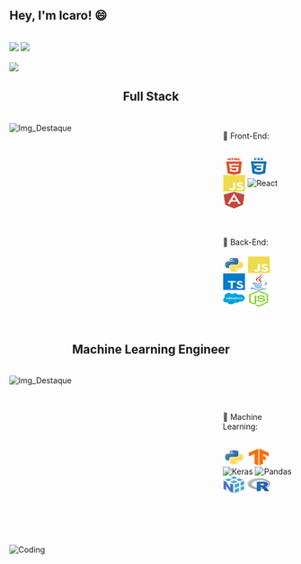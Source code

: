 ## Hey, I'm Icaro! 😄

<div style="display: inline_block"><br>
  <a href="https://www.linkedin.com/in/icaro-antônio-1a9b03212/" target="_blank"><img src="https://img.shields.io/badge/-LinkedIn-%230077B5?style=for-the-badge&logo=linkedin&logoColor=white" target="_blank"></a>
  <a href = "mailto:icarofigaro100@hotmail.com"><img src="https://img.shields.io/badge/-Gmail-%23333?style=for-the-badge&logo=gmail&logoColor=white" target="_blank"></a>
</div>

<div style="display: inline_block"> <br>
   <img height="180em" src="https://github-readme-stats.vercel.app/api/top-langs/?username=the-icaro&layout=compact&langs_count=7&theme=dracula"/>
</div>

<h2 align="center"> Full Stack </h2>

<div style="display: inline_block"><br>
  
  <img align="left" alt="Img_Destaque" height="300" width="380" src="https://www.rotamaxima.com.br/wp-content/uploads/2018/11/principal.png">
  
   🎨 Front-End:
  <div style="display: inline_block"><br>
    <img align="center" alt="Html" height="30" width="40" src="https://raw.githubusercontent.com/devicons/devicon/master/icons/html5/html5-plain-wordmark.svg">
    <img align="center" alt="CSS" height="30" width="40" src="https://raw.githubusercontent.com/devicons/devicon/master/icons/css3/css3-plain-wordmark.svg">
    <img align="center" alt="JS" height="30" width="40" src="https://raw.githubusercontent.com/devicons/devicon/master/icons/javascript/javascript-plain.svg">
    <img align="center" alt="React" height="30" width="40" src="https://cdn.jsdelivr.net/gh/devicons/devicon/icons/react/react-original.svg">
    <img align="center" alt="Angular" height="30" width="40" src="https://raw.githubusercontent.com/devicons/devicon/master/icons/angularjs/angularjs-plain.svg">
  </div>
  <br><br><br>
  🔧 Back-End:
  <div style="display: inline_block"><br>
    <img align="center" alt="Python" height="30" width="40" src="https://raw.githubusercontent.com/devicons/devicon/master/icons/python/python-original.svg">
    <img align="center" alt="JS" height="30" width="40" src="https://raw.githubusercontent.com/devicons/devicon/master/icons/javascript/javascript-plain.svg">
    <img align="center" alt="TS" height="30" width="40" src="https://raw.githubusercontent.com/devicons/devicon/master/icons/typescript/typescript-original.svg">
    <img align="center" alt="Java" height="30" width="40" src="https://raw.githubusercontent.com/devicons/devicon/master/icons/java/java-original.svg">
    <img align="center" alt="SF" height="30" width="40" src="https://raw.githubusercontent.com/devicons/devicon/master/icons/salesforce/salesforce-original.svg">
    <img align="center" alt="NodeJS" height="30" width="40" src="https://raw.githubusercontent.com/devicons/devicon/master/icons/nodejs/nodejs-original.svg">
  </div><br><br>
  
</div>

<h2 align="center"> Machine Learning Engineer </h2>

<div style="display: inline_block"><br>
  
   <img align="left" alt="Img_Destaque" height="230" width="380" src="https://blog.hubspot.de/hubfs/Germany/Blog_images/Machine-Learning.jpg">
  
  <br>
  <br>
  <br>
  
  🤖 Machine Learning:
  <div style="display: inline_block"><br>
    <img align="center" alt="Python" height="30" width="40" src="https://raw.githubusercontent.com/devicons/devicon/master/icons/python/python-original.svg">
    <img align="center" alt="Tensorflow" height="30" width="40" src="https://raw.githubusercontent.com/devicons/devicon/master/icons/tensorflow/tensorflow-original.svg">
    <img align="center" alt="Keras" height="30" width="40" src="https://upload.wikimedia.org/wikipedia/commons/thumb/a/ae/Keras_logo.svg/1200px-Keras_logo.svg.png">
    <img align="center" alt="Pandas" height="30" width="40" src="https://pandas.pydata.org/static/img/pandas_mark_white.svg">
    <img align="center" alt="Numpy" height="30" width="40" src="https://raw.githubusercontent.com/devicons/devicon/master/icons/numpy/numpy-original.svg">
    <img align="center" alt="R" height="30" width="40" src="https://raw.githubusercontent.com/devicons/devicon/master/icons/r/r-original.svg">
  </div><br><br><br>
  
</div>

#

<img align="center" alt="Coding" width="1000px" src="https://cdn0.tnwcdn.com/wp-content/blogs.dir/1/files/2017/07/jim-coffeee.gif">
